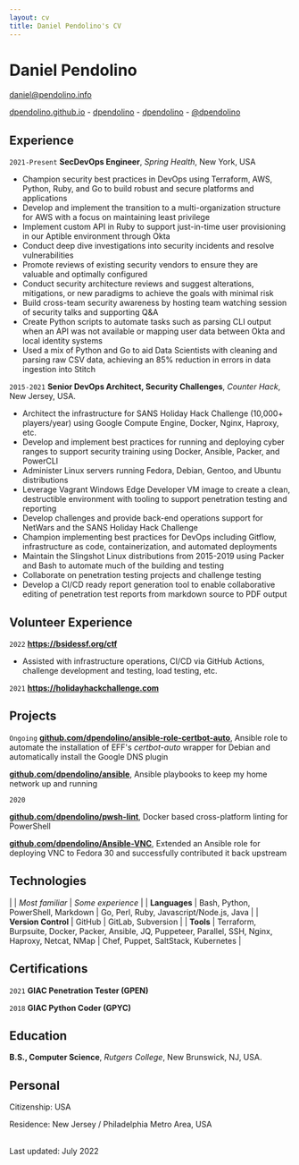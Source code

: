 ```yaml
---
layout: cv
title: Daniel Pendolino's CV
---
```

# Daniel Pendolino

<a href="mailto:daniel@pendolino.info">daniel@pendolino.info</a>

<div id="webaddress">
  <a href="https://dpendolino.github.io"><i class="fas fa-home"></i> dpendolino.github.io</a> -
  <a href="https://github.com/dpendolino"><i class="fab fa-github"></i> dpendolino</a> -
  <a href="https://gitlab.com/dpendolino"><i class="fab fa-gitlab"></i> dpendolino</a> -
  <a href="https://twitter.com/dpendolino"><i class="fab fa-twitter"></i> @dpendolino</a>
</div>

## Experience

`2021-Present`
**SecDevOps Engineer**, *Spring Health*, New York, USA

* Champion security best practices in DevOps using Terraform, AWS, Python, Ruby, and Go to build robust and secure platforms and applications
* Develop and implement the transition to a multi-organization structure for AWS with a focus on maintaining least privilege
* Implement custom API in Ruby to support just-in-time user provisioning in our Aptible environment through Okta
* Conduct deep dive investigations into security incidents and resolve vulnerabilities
* Promote reviews of existing security vendors to ensure they are valuable and optimally configured
* Conduct security architecture reviews and suggest alterations, mitigations, or new paradigms to achieve the goals with minimal risk
* Build cross-team security awareness by hosting team watching session of security talks and supporting Q&A
* Create Python scripts to automate tasks such as parsing CLI output when an API was not available or mapping user data between Okta and local identity systems
* Used a mix of Python and Go to aid Data Scientists with cleaning and parsing raw CSV data, achieving an 85% reduction in errors in data ingestion into Stitch


`2015-2021`
**Senior DevOps Architect, Security Challenges**, *Counter Hack*, New Jersey, USA.

* Architect the infrastructure for SANS Holiday Hack Challenge (10,000+ players/year) using Google Compute Engine, Docker, Nginx, Haproxy, etc.
* Develop and implement best practices for running and deploying cyber ranges to support security training using Docker, Ansible, Packer, and PowerCLI
* Administer Linux servers running Fedora, Debian, Gentoo, and Ubuntu distributions
* Leverage Vagrant Windows Edge Developer VM image to create a clean, destructible environment with tooling to support penetration testing and reporting
* Develop challenges and provide back-end operations support for NetWars and the SANS Holiday Hack Challenge
* Champion implementing best practices for DevOps including Gitflow, infrastructure as code, containerization, and automated deployments
* Maintain the Slingshot Linux distributions from 2015-2019 using Packer and Bash to automate much of the building and testing
* Collaborate on penetration testing projects and challenge testing
* Develop a CI/CD ready report generation tool to enable collaborative editing of penetration test reports from markdown source to PDF output

## Volunteer Experience

`2022`
**<a href='https://bsidessf.org/ctf'>https://bsidessf.org/ctf</a>**
* Assisted with infrastructure operations, CI/CD via GitHub Actions, challenge development and testing, load testing, etc.

`2021`
**<a href="https://holidayhackchallenge.com/">https://holidayhackchallenge.com</a>**

## Projects
`Ongoing`
**<a href="https://github.com/dpendolino/ansible-role-certbot-auto">github.com/dpendolino/ansible-role-certbot-auto</a>**, Ansible role to automate the installation of EFF's _certbot-auto_ wrapper for Debian and automatically install the Google DNS plugin

**<a href="https://github.com/dpendolino/ansible">github.com/dpendolino/ansible</a>**, Ansible playbooks to keep my home network up and running

`2020`

**<a href="https://github.com/dpendolino/pwsh-lint">github.com/dpendolino/pwsh-lint</a>**, Docker based cross-platform linting
for PowerShell


**<a href="https://github.com/dpendolino/Ansible-VNC">github.com/dpendolino/Ansible-VNC</a>**, Extended an Ansible role for deploying VNC to Fedora 30 and successfully contributed it back upstream


## Technologies

|  | *Most familiar* | *Some experience* |
| **Languages** | Bash, Python, PowerShell, Markdown | Go, Perl, Ruby, Javascript/Node.js, Java |
| **Version&#160;Control** | GitHub | GitLab, Subversion |
| **Tools** | Terraform, Burpsuite, Docker, Packer, Ansible, JQ, Puppeteer, Parallel, SSH, Nginx, Haproxy, Netcat, NMap | Chef, Puppet, SaltStack, Kubernetes |

## Certifications

`2021`
**GIAC Penetration Tester (GPEN)**

`2018`
**GIAC Python Coder (GPYC)**

## Education

**B.S., Computer Science**, *Rutgers College*, New Brunswick, NJ, USA.


## Personal

Citizenship: USA

Residence: New Jersey / Philadelphia Metro Area, USA

<br/>Last updated: July 2022<br/><br/>
